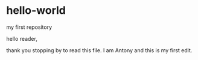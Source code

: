 # hello-world
my first repository

hello reader,

thank you stopping by to read this file. I am Antony and this is my first edit.
